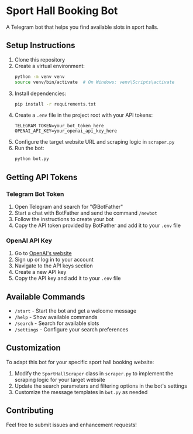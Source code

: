 # Sport Hall Booking Bot

A Telegram bot that helps you find available slots in sport halls.

## Setup Instructions

1. Clone this repository
2. Create a virtual environment:
   ```bash
   python -m venv venv
   source venv/bin/activate  # On Windows: venv\Scripts\activate
   ```
3. Install dependencies:
   ```bash
   pip install -r requirements.txt
   ```
4. Create a `.env` file in the project root with your API tokens:
   ```
   TELEGRAM_TOKEN=your_bot_token_here
   OPENAI_API_KEY=your_openai_api_key_here
   ```
5. Configure the target website URL and scraping logic in `scraper.py`
6. Run the bot:
   ```bash
   python bot.py
   ```

## Getting API Tokens

### Telegram Bot Token
1. Open Telegram and search for "@BotFather"
2. Start a chat with BotFather and send the command `/newbot`
3. Follow the instructions to create your bot
4. Copy the API token provided by BotFather and add it to your `.env` file

### OpenAI API Key
1. Go to [OpenAI's website](https://platform.openai.com/)
2. Sign up or log in to your account
3. Navigate to the API keys section
4. Create a new API key
5. Copy the API key and add it to your `.env` file

## Available Commands

- `/start` - Start the bot and get a welcome message
- `/help` - Show available commands
- `/search` - Search for available slots
- `/settings` - Configure your search preferences

## Customization

To adapt this bot for your specific sport hall booking website:

1. Modify the `SportHallScraper` class in `scraper.py` to implement the scraping logic for your target website
2. Update the search parameters and filtering options in the bot's settings
3. Customize the message templates in `bot.py` as needed

## Contributing

Feel free to submit issues and enhancement requests! 